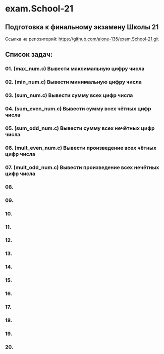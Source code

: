 # exam.School-21

## Подготовка к финальному экзамену Школы 21

Ссылка на репозиторий: https://github.com/alone-135/exam.School-21.git

## Список задач:

### 01. (max_num.c) Вывести максимальную цифру числа
### 02. (min_num.c) Вывести минимальную цифру числа
### 03. (sum_num.c) Вывести сумму всех цифр числа
### 04. (sum_even_num.c) Вывести сумму всех чётных цифр числа
### 05. (sum_odd_num.c) Вывести сумму всех нечётных цифр числа
### 06. (mult_even_num.c) Вывести произведение всех чётных цифр числа
### 07. (mult_odd_num.c) Вывести произведение всех нечётных цифр числа
### 08.
### 09.
### 10.
### 11.
### 12.
### 13.
### 14.
### 15.
### 16.
### 17.
### 18.
### 19.
### 20.
###
###

